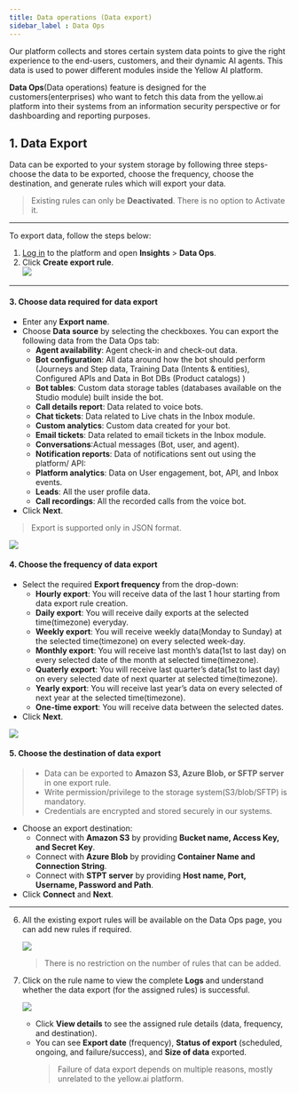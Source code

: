 ```yaml
---
title: Data operations (Data export)
sidebar_label : Data Ops
---
```


Our platform collects and stores certain system data points to give the right experience to the end-users, customers, and their dynamic AI agents. 
This data is used to power different modules inside the Yellow AI platform. 

**Data Ops**(Data operations) feature is designed for the customers(enterprises) who want to fetch this data from the yellow.ai platform into their systems from an information security perspective or for dashboarding and reporting purposes.


## 1. Data Export 

Data can be exported to your system storage by following three steps- choose the data to be exported, choose the frequency, choose the destination, and generate rules which will export your data. 

> Existing rules can only be **Deactivated**. There is no option to Activate it. 


------

To export data, follow the steps below: 

1. [Log in](https://cloud.yellow.ai/) to the platform and open **Insights** > **Data Ops**. 
2. Click **Create export rule**.       
    ![](https://i.imgur.com/f2luQiP.png)
    
-------

#### 3. Choose data required for data export 

- Enter any **Export name**. 
- Choose **Data source** by selecting the checkboxes. You can export the following data from the Data Ops tab: 
    * **Agent availability**: Agent check-in and check-out data.
    * **Bot configuration**: All data around how the bot should perform	(Journeys and Step data, Training Data (Intents & entities), Configured APIs and Data in Bot DBs (Product catalogs) )
    * **Bot tables**: Custom data storage tables (databases available on the Studio module) built inside the bot.	
    * **Call details report**: Data related to voice bots. 
    * **Chat tickets**: Data related to Live chats in the Inbox module.
    * **Custom analytics**: Custom data created for your bot. 	
    * **Email tickets**: Data related to email tickets in the Inbox module.	
    * **Conversations**:Actual messages (Bot, user, and agent).
    * **Notification reports**: Data of notifications sent out using the platform/ API: 
    * **Platform analytics**: Data on User engagement, bot, API, and Inbox events.
    * **Leads**: All the user profile data.
    * **Call recordings**: All the recorded calls from the voice bot.
- Click **Next**. 


> Export is supported only in JSON format. 


![](https://i.imgur.com/0HaT9yF.png)


#### 4. Choose the frequency of data export 

- Select the required **Export frequency** from the drop-down: 
    - **Hourly export**: You will receive data of the last 1 hour starting from data export rule creation. 
    - **Daily export**: You will receive daily exports at the selected time(timezone) everyday.
    - **Weekly export**: You will receive weekly data(Monday to Sunday) at the selected time(timezone) on every selected week-day.
    - **Monthly export**: You will receive last month’s data(1st to last day) on every selected date of the month at selected time(timezone).
    - **Quaterly export**: You will receive last quarter’s data(1st to last day) on every selected date of next quarter at selected time(timezone).
    - **Yearly export**: You will receive last year’s data on every selected of next year at the selected time(timezone). 
    - **One-time export**: You will receive data between the selected dates. 
- Click **Next**. 


![](https://i.imgur.com/Jji2bmd.png)


#### 5. Choose the destination of data export 

> - Data can be exported to **Amazon S3, Azure Blob, or SFTP server** in one export rule. 
> - Write permission/privilege to the storage system(S3/blob/SFTP) is mandatory.
> - Credentials are encrypted and stored securely in our systems.
 
- Choose an export destination: 
    - Connect with **Amazon S3** by providing **Bucket name, Access Key, and Secret Key**.
    - Connect with **Azure Blob** by providing **Container Name and Connection String**.
    - Connect with **STPT server** by providing **Host name, Port, Username, Password and Path**. 
- Click **Connect** and **Next**. 

-------

6. All the existing export rules will be available on the Data Ops page, you can add new rules if required. 

    ![](https://i.imgur.com/htPEADz.png)
    
    > There is no restriction on the number of rules that can be added. 


7. Click on the rule name to view the complete **Logs** and understand whether the data export (for the assigned rules) is successful. 

    ![](https://i.imgur.com/9851hzV.png)

    - Click **View details** to see the assigned rule details (data, frequency, and destination).    
    - You can see **Export date** (frequency), **Status of export** (scheduled, ongoing, and failure/success), and **Size of data** exported. 
        > Failure of data export depends on multiple reasons, mostly unrelated to the yellow.ai platform. 

 
 